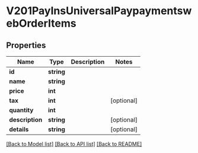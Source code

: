 # V201PayInsUniversalPaypaymentswebOrderItems

## Properties
Name | Type | Description | Notes
------------ | ------------- | ------------- | -------------
**id** | **string** |  | 
**name** | **string** |  | 
**price** | **int** |  | 
**tax** | **int** |  | [optional] 
**quantity** | **int** |  | 
**description** | **string** |  | [optional] 
**details** | **string** |  | [optional] 

[[Back to Model list]](../README.md#documentation-for-models) [[Back to API list]](../README.md#documentation-for-api-endpoints) [[Back to README]](../README.md)


